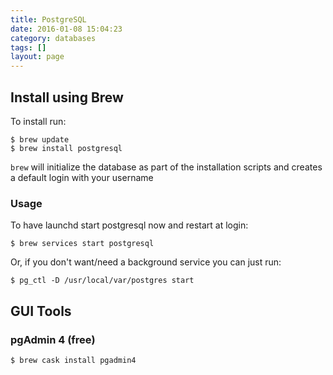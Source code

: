 ```yaml
---
title: PostgreSQL
date: 2016-01-08 15:04:23
category: databases
tags: []
layout: page
---
```


## Install using Brew

To install run:

```
$ brew update
$ brew install postgresql
```

`brew` will initialize the database as part of the installation scripts and creates a default login with your username

### Usage

To have launchd start postgresql now and restart at login:

```
$ brew services start postgresql
```

Or, if you don't want/need a background service you can just run:

```
$ pg_ctl -D /usr/local/var/postgres start
```

## GUI Tools

### pgAdmin 4 \(free\)

```
$ brew cask install pgadmin4
```



